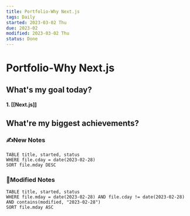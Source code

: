 ```yaml
---
title: Portfolio-Why Next.js
tags: Daily
started: 2023-03-02 Thu
due: 2023-02
modified: 2023-03-02 Thu
status: Done
---
```

# Portfolio-Why Next.js
## What's my goal today?
#### 1. [[Next.js]]
## What're my biggest achievements?
### ✍️New Notes

```dataview
TABLE title, started, status
WHERE file.cday = date(2023-02-28)
SORT file.mday DESC
```

### 📝Modified Notes

```dataview
TABLE title, started, status
WHERE file.mday = date(2023-02-28) AND file.cday != date(2023-02-28) AND contains(modified, "2023-02-28")
SORT file.mday ASC
```